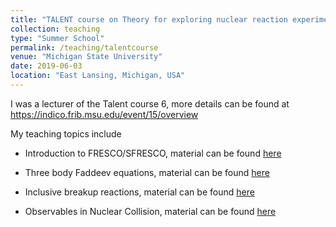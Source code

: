 ```yaml
---
title: "TALENT course on Theory for exploring nuclear reaction experiments"
collection: teaching
type: "Summer School"
permalink: /teaching/talentcourse
venue: "Michigan State University"
date: 2019-06-03
location: "East Lansing, Michigan, USA"
---
```

I was a lecturer of the Talent course 6, more details can be found at https://indico.frib.msu.edu/event/15/overview

My teaching topics include

* Introduction to FRESCO/SFRESCO, material can be found <a href="/teaching/TALENT6_JL_Lecture1.pdf"> here</a>

* Three body Faddeev equations, material can be found <a href="/teaching/TALENT6_JL_Lecture2.pdf"> here</a>

* Inclusive breakup reactions, material can be found <a href="/teaching/TALENT6_JL_Lecture3.pdf"> here</a>

* Observables in Nuclear Collision, material can be found <a href="/teaching/TALENT6_JL_Lecture4.pdf"> here</a>
